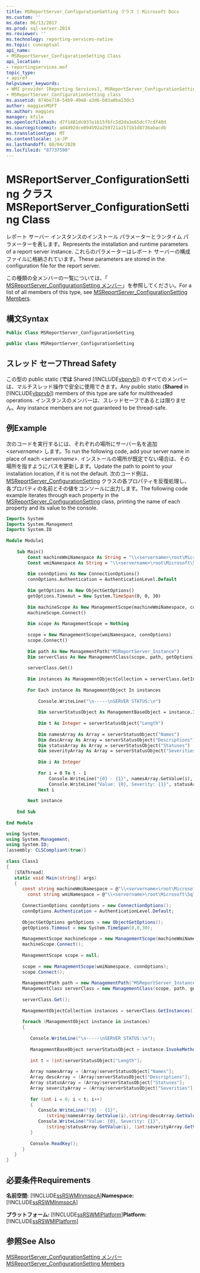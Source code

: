 ```yaml
---
title: MSReportServer_ConfigurationSetting クラス | Microsoft Docs
ms.custom: ''
ms.date: 06/13/2017
ms.prod: sql-server-2014
ms.reviewer: ''
ms.technology: reporting-services-native
ms.topic: conceptual
api_name:
- MSReportServer_ConfigurationSetting Class
api_location:
- reportingservices.mof
topic_type:
- apiref
helpviewer_keywords:
- WMI provider [Reporting Services], MSReportServer_ConfigurationSetting class
- MSReportServer_ConfigurationSetting class
ms.assetid: 874be718-54b9-49e8-a3d6-b83a0ba13dc3
author: maggiesMSFT
ms.author: maggies
manager: kfile
ms.openlocfilehash: d7f1481dc037e1b15f6fc5d2da3e65dcf7cdf40d
ms.sourcegitcommit: ad4d92dce894592a259721a1571b1d8736abacdb
ms.translationtype: MT
ms.contentlocale: ja-JP
ms.lasthandoff: 08/04/2020
ms.locfileid: "87737590"
---
```

# <a name="msreportserver_configurationsetting-class"></a><span data-ttu-id="56237-102">MSReportServer_ConfigurationSetting クラス</span><span class="sxs-lookup"><span data-stu-id="56237-102">MSReportServer_ConfigurationSetting Class</span></span>
  <span data-ttu-id="56237-103">レポート サーバー インスタンスのインストール パラメーターとランタイム パラメーターを表します。</span><span class="sxs-lookup"><span data-stu-id="56237-103">Represents the installation and runtime parameters of a report server instance.</span></span> <span data-ttu-id="56237-104">これらのパラメーターはレポート サーバーの構成ファイルに格納されています。</span><span class="sxs-lookup"><span data-stu-id="56237-104">These parameters are stored in the configuration file for the report server.</span></span>  
  
 <span data-ttu-id="56237-105">この種類の全メンバーの一覧については、「 [MSReportServer_ConfigurationSetting メンバー](msreportserver-configurationsetting-members.md)」を参照してください。</span><span class="sxs-lookup"><span data-stu-id="56237-105">For a list of all members of this type, see [MSReportServer_ConfigurationSetting Members](msreportserver-configurationsetting-members.md).</span></span>  
  
## <a name="syntax"></a><span data-ttu-id="56237-106">構文</span><span class="sxs-lookup"><span data-stu-id="56237-106">Syntax</span></span>  
  
```vb  
Public Class MSReportServer_ConfigurationSetting  
```  
  
```csharp  
public class MSReportServer_ConfigurationSetting  
```  
  
## <a name="thread-safety"></a><span data-ttu-id="56237-107">スレッド セーフ</span><span class="sxs-lookup"><span data-stu-id="56237-107">Thread Safety</span></span>  
 <span data-ttu-id="56237-108">この型の public static (**では** Shared [!INCLUDE[vbprvb](../../includes/vbprvb-md.md)]) のすべてのメンバーは、マルチスレッド操作で安全に使用できます。</span><span class="sxs-lookup"><span data-stu-id="56237-108">Any public static (**Shared** in [!INCLUDE[vbprvb](../../includes/vbprvb-md.md)]) members of this type are safe for multithreaded operations.</span></span> <span data-ttu-id="56237-109">インスタンスのメンバーは、スレッドセーフであるとは限りません。</span><span class="sxs-lookup"><span data-stu-id="56237-109">Any instance members are not guaranteed to be thread-safe.</span></span>  
  
## <a name="example"></a><span data-ttu-id="56237-110">例</span><span class="sxs-lookup"><span data-stu-id="56237-110">Example</span></span>  
 <span data-ttu-id="56237-111">次のコードを実行するには、それぞれの場所にサーバー名を追加 \<*servername*> します。</span><span class="sxs-lookup"><span data-stu-id="56237-111">To run the following code, add your server name in place of each \<*servername*>.</span></span> <span data-ttu-id="56237-112">インストールの場所が既定でない場合は、その場所を指すようにパスを更新します。</span><span class="sxs-lookup"><span data-stu-id="56237-112">Update the path to point to your installation location, if it is not the default.</span></span> <span data-ttu-id="56237-113">次のコード例は、 [MSReportServer_ConfigurationSetting](msreportserver-configurationsetting-class.md) クラスの各プロパティを反復処理し、各プロパティの名前とその値をコンソールに出力します。</span><span class="sxs-lookup"><span data-stu-id="56237-113">The following code example iterates through each property in the [MSReportServer_ConfigurationSetting](msreportserver-configurationsetting-class.md) class, printing the name of each property and its value to the console.</span></span>  
  
```vb  
Imports System  
Imports System.Management  
Imports System.IO  
  
Module Module1  
  
    Sub Main()  
        Const machineWmiNamespace As String = "\\<servername>\root\Microsoft\SqlServer\ReportServer\<InstanceName>\v10"  
        Const wmiNamespace As String = "\\<servername>\root\Microsoft\SqlServer\ReportServer\<InstanceName>\v10:MSReportServer_ConfigurationSetting"  
  
        Dim connOptions As New ConnectionOptions()  
        connOptions.Authentication = AuthenticationLevel.Default  
  
        Dim getOptions As New ObjectGetOptions()  
        getOptions.Timeout = New System.TimeSpan(0, 0, 30)  
  
        Dim machineScope As New ManagementScope(machineWmiNamespace, connOptions)  
        machineScope.Connect()  
  
        Dim scope As ManagementScope = Nothing  
  
        scope = New ManagementScope(wmiNamespace, connOptions)  
        scope.Connect()  
  
        Dim path As New ManagementPath("MSReportServer_Instance")  
        Dim serverClass As New ManagementClass(scope, path, getOptions)  
  
        serverClass.Get()  
  
        Dim instances As ManagementObjectCollection = serverClass.GetInstances()  
  
        For Each instance As ManagementObject In instances  
  
            Console.WriteLine("\n-----\nSERVER STATUS:\n")  
  
            Dim serverStatusObject As ManagementBaseObject = instance.InvokeMethod("GetServerStatus", Nothing, Nothing)  
  
            Dim t As Integer = serverStatusObject("Length")  
  
            Dim namesArray As Array = serverStatusObject("Names")  
            Dim descArray As Array = serverStatusObject("Descriptions")  
            Dim statusArray As Array = serverStatusObject("Statuses")  
            Dim severityArray As Array = serverStatusObject("Severities")  
  
            Dim i As Integer  
  
            For i = 0 To t - 1  
                Console.WriteLine("{0} - {1}", namesArray.GetValue(i), descArray.GetValue(i))  
                Console.WriteLine("Value: {0}, Severity: {1}", statusArray.GetValue(i), severityArray.GetValue(i))  
            Next i  
  
        Next instance  
  
    End Sub  
  
End Module  
```  
  
```csharp  
using System;  
using System.Management;  
using System.IO;  
[assembly: CLSCompliant(true)]  
  
class Class1  
{  
   [STAThread]  
   static void Main(string[] args)  
   {  
      const string machineWmiNamespace = @"\\<servername>\root\Microsoft\SqlServer\ReportServer\<InstanceName>\v10";  
        const string wmiNamespace = @"\\<servername>\root\Microsoft\SqlServer\ReportServer\<InstanceName>\v10:MSReportServer_ConfigurationSetting";  
  
      ConnectionOptions connOptions = new ConnectionOptions();  
      connOptions.Authentication = AuthenticationLevel.Default;  
  
      ObjectGetOptions getOptions = new ObjectGetOptions();  
      getOptions.Timeout = new System.TimeSpan(0,0,30);  
  
      ManagementScope machineScope = new ManagementScope(machineWmiNamespace, connOptions);  
      machineScope.Connect();  
  
      ManagementScope scope = null;  
  
      scope = new ManagementScope(wmiNamespace, connOptions);  
      scope.Connect();  
  
      ManagementPath path = new ManagementPath("MSReportServer_Instance");  
      ManagementClass serverClass = new ManagementClass(scope, path, getOptions);  
  
      serverClass.Get();  
  
      ManagementObjectCollection instances = serverClass.GetInstances();  
  
      foreach (ManagementObject instance in instances)  
      {  
  
         Console.WriteLine("\n-----\nSERVER STATUS:\n");  
  
         ManagementBaseObject serverStatusObject = instance.InvokeMethod("GetServerStatus", null, null);  
  
         int t = (int)serverStatusObject["Length"];  
  
         Array namesArray = (Array)serverStatusObject["Names"];  
         Array descArray = (Array)serverStatusObject["Descriptions"];  
         Array statusArray = (Array)serverStatusObject["Statuses"];  
         Array severityArray = (Array)serverStatusObject["Severities"];  
  
         for (int i = 0; i < t; i++)  
         {  
            Console.WriteLine("{0} - {1}",  
               (string)namesArray.GetValue(i),(string)descArray.GetValue(i));  
            Console.WriteLine("Value: {0}, Severity: {1}",  
               (string)statusArray.GetValue(i), (int)severityArray.GetValue(i));  
         }  
  
         Console.ReadKey();  
      }  
   }  
}  
```  
  
## <a name="requirements"></a><span data-ttu-id="56237-114">必要条件</span><span class="sxs-lookup"><span data-stu-id="56237-114">Requirements</span></span>  
 <span data-ttu-id="56237-115">**名前空間:** [!INCLUDE[ssRSWMInmspcA](../../includes/ssrswminmspca-md.md)]</span><span class="sxs-lookup"><span data-stu-id="56237-115">**Namespace:** [!INCLUDE[ssRSWMInmspcA](../../includes/ssrswminmspca-md.md)]</span></span>  
  
 <span data-ttu-id="56237-116">**プラットフォーム:** [!INCLUDE[ssRSWMIPlatform](../../includes/ssrswmiplatform-md.md)]</span><span class="sxs-lookup"><span data-stu-id="56237-116">**Platform:** [!INCLUDE[ssRSWMIPlatform](../../includes/ssrswmiplatform-md.md)]</span></span>  
  
## <a name="see-also"></a><span data-ttu-id="56237-117">参照</span><span class="sxs-lookup"><span data-stu-id="56237-117">See Also</span></span>  
 [<span data-ttu-id="56237-118">MSReportServer_ConfigurationSetting メンバー</span><span class="sxs-lookup"><span data-stu-id="56237-118">MSReportServer_ConfigurationSetting Members</span></span>](msreportserver-configurationsetting-members.md)  
  
  
